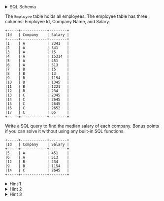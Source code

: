 <details>
<summary> SQL Schema</summary>

```sql
DROP TABLE IF EXISTS Employee;

CREATE TABLE IF NOT EXISTS
  Employee (Id int, Company varchar(255), Salary int);

INSERT INTO
  Employee (Id, Company, Salary)
VALUES
  ('1', 'A', '2341'),
  ('2', 'A', '341'),
  ('3', 'A', '15'),
  ('4', 'A', '15314'),
  ('5', 'A', '451'),
  ('6', 'A', '513'),
  ('7', 'B', '15'),
  ('8', 'B', '13'),
  ('9', 'B', '1154'),
  ('10', 'B', '1345'),
  ('11', 'B', '1221'),
  ('12', 'B', '234'),
  ('13', 'C', '2345'),
  ('14', 'C', '2645'),
  ('15', 'C', '2645'),
  ('16', 'C', '2652'),
  ('17', 'C', '65');
```

</details>

The `Employee` table holds all employees. The employee table has three columns: Employee Id, Company Name, and Salary.

```
+-----+------------+--------+
|Id   | Company    | Salary |
+-----+------------+--------+
|1    | A          | 2341   |
|2    | A          | 341    |
|3    | A          | 15     |
|4    | A          | 15314  |
|5    | A          | 451    |
|6    | A          | 513    |
|7    | B          | 15     |
|8    | B          | 13     |
|9    | B          | 1154   |
|10   | B          | 1345   |
|11   | B          | 1221   |
|12   | B          | 234    |
|13   | C          | 2345   |
|14   | C          | 2645   |
|15   | C          | 2645   |
|16   | C          | 2652   |
|17   | C          | 65     |
+-----+------------+--------+
```

Write a SQL query to find the median salary of each company. Bonus points if you can solve it without using any built-in SQL functions.

```
+-----+------------+--------+
|Id   | Company    | Salary |
+-----+------------+--------+
|5    | A          | 451    |
|6    | A          | 513    |
|12   | B          | 234    |
|9    | B          | 1154   |
|14   | C          | 2645   |
+-----+------------+--------+
```

<details>
<summary> Hint 1</summary>

Still remember how to select the sum which group by one column?

</details>

<details>
<summary> Hint 2</summary>

Try to think about how to get the median from a sorted list.

</details>

<details>
<summary> Hint 3</summary>

How to get the median one item for odd number list while how to get the median two items for even number list, try to unify them.

</details>